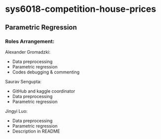 # sys6018-competition-house-prices

## Parametric Regression
### Roles Arrangement:

Alexander Gromadzki:
  * Data preprocessing
  * Parametric regression
  * Codes debugging & commenting

Saurav Sengupta:
  * GitHub and kaggle coordinator
  * Data preprocessing
  * Parametric regression

Jingyi Luo:
  * Data preprocessing
  * Parametric regression
  * Description in README